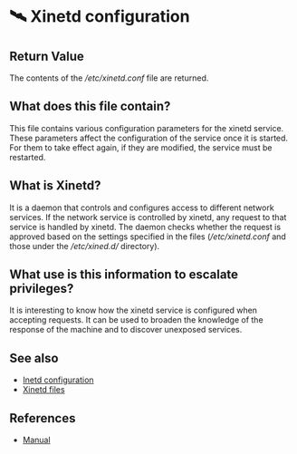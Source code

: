 # 🛰️ Xinetd configuration

## Return Value
The contents of the */etc/xinetd.conf* file are returned.

## What does this file contain?
This file contains various configuration parameters for the xinetd service. These parameters affect the configuration of the service once it is started. For them to take effect again, if they are modified, the service must be restarted.

## What is Xinetd?
It is a daemon that controls and configures access to different network services. If the network service is controlled by xinetd, any request to that service is handled by xinetd. The daemon checks whether the request is approved based on the settings specified in the files (*/etc/xinetd.conf* and those under the */etc/xined.d/* directory).

## What use is this information to escalate privileges?
It is interesting to know how the xinetd service is configured when accepting requests. It can be used to broaden the knowledge of the response of the machine and to discover unexposed services.

## See also
- [Inetd configuration](inetd)
- [Xinetd files](xinetds)

## References
- [Manual](https://linux.die.net/man/5/xinetd.conf)